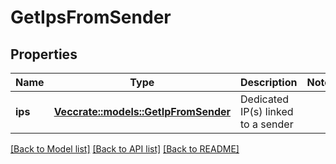# GetIpsFromSender

## Properties

Name | Type | Description | Notes
------------ | ------------- | ------------- | -------------
**ips** | [**Vec<crate::models::GetIpFromSender>**](getIpFromSender.md) | Dedicated IP(s) linked to a sender | 

[[Back to Model list]](../README.md#documentation-for-models) [[Back to API list]](../README.md#documentation-for-api-endpoints) [[Back to README]](../README.md)


